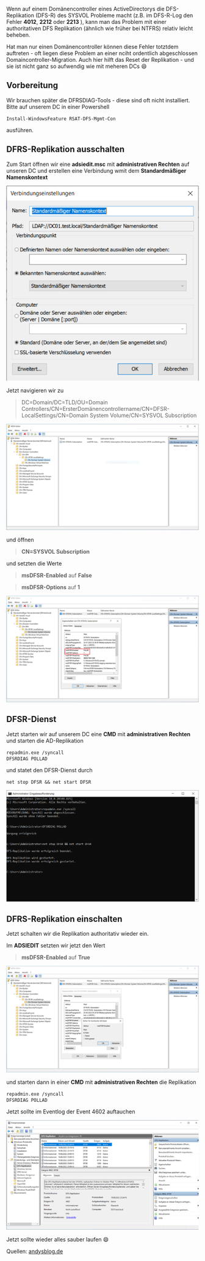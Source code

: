 Wenn auf einem Domänencontroller eines ActiveDirectorys die DFS-Replikation (DFS-R) des SYSVOL Probleme macht (z.B. im DFS-R-Log den Fehler **4012**, **2212** oder **2213** ), kann man das Problem mit einer authoritativen DFS Replikation (ähnlich wie früher bei NTFRS) relativ leicht beheben.

Hat man nur einen Domänencontroller können diese Fehler totztdem auftreten - oft liegen diese Problem an einer nciht ordentlich abgeschlossen Domaincontroller-Migration. Auch hier hilft das Reset der Replikation - und sie ist nicht ganz so aufwendig wie mit meheren DCs 😄


## Vorbereitung

Wir brauchen später die DFRSDIAG-Tools - diese sind oft nicht installiert. Bitte auf unserem DC in einer Powershell

```console
Install-WindowsFeature RSAT-DFS-Mgmt-Con
```
ausführen.

## DFRS-Replikation ausschalten

Zum Start öffnen wir eine **adsiedit.msc** mit **administrativen Rechten** auf unseren DC und erstellen eine Verbindung wmit dem **Standardmäßiger Namenskontext**

![ADSIEDIT-Standardmaessiger-Namenskontext](https://github.com/friedlandreas/Guides/blob/66a839258dd1689485b73b1e08da986a65321c82/images/ADSIEDIT-Standardmaessiger-Namenskontext.png)

Jetzt navigieren wir zu 

> DC=Domain/DC=TLD/OU=Domain Controllers/CN=ErsterDomänencontrollername/CN=DFSR-LocalSettings/CN=Domain System Volume/CN=SYSVOL Subscription


![ADSIEDIT-SYSVOL-Subscription](https://github.com/friedlandreas/Guides/blob/d1a4b2be3c8a235108e0b80e0799ad9c0c6a332b/images/ADSIEDIT-SYSVOL-Subscription-01-SingleDC.png)

und öffnen 
> **CN=SYSVOL Subscription** 

und setzten die Werte

> **msDFSR-Enabled** auf **False**

> **msDFSR-Options** auf **1**

![ADSIEDIT-SYSVOL-Subscription-msDFSR-Settings-DC](https://github.com/friedlandreas/Guides/blob/9aab1fe718185788b5125230342686849fe87d2a/images/ADSIEDIT-SYSVOL-Subscription-02-SingleDC.png)


## DFSR-Dienst

Jetzt starten wir auf unserem DC eine **CMD** mit **administrativen Rechten** und starten die AD-Replikation 

```console
repadmin.exe /syncall
DFSRDIAG POLLAD
```

und statet den DFSR-Dienst durch

```console
net stop DFSR && net start DFSR
```

![](https://github.com/friedlandreas/Guides/blob/75134871635f35d5bd3a8d3edd5a0317e38a20d0/images/ADSIEDIT-SYSVOL-Subscription-03-SingleDC.png)


## DFRS-Replikation einschalten

Jetzt schalten wir die Replikation authoritativ wieder ein.

Im **ADSIEDIT** setzten wir jetzt den Wert

> **msDFSR-Enabled** auf **True**

![ADSIEDIT-SYSVOL-Subscription-msDFSR-Settings-DC-enable](https://github.com/friedlandreas/Guides/blob/d95b00fa850addf5e0c4753a01877162ab16a350/images/ADSIEDIT-SYSVOL-Subscription-04-SingleDC.png)

und starten dann in einer **CMD** mit **administrativen Rechten** die Replikation

```console
repadmin.exe /syncall
DFSRDIAG POLLAD
```

Jetzt sollte im Eventlog der Event 4602 auftauchen

![DFRS-Eventlog](https://github.com/friedlandreas/Guides/blob/d49d9001be389e60c7fb4311c0ef9e0e526bb262/images/Eventlog-DFSR-4602.png)

Jetzt sollte wieder alles sauber laufen 😄

Quellen: [andysblog.de](https://www.andysblog.de/windows-fehler-4012-dfsr-bei-nur-einem-domaenencontroller)



